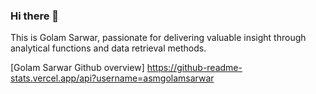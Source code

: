 ### Hi there 👋

This is Golam Sarwar, passionate for delivering valuable insight through analytical functions and data retrieval methods.

[Golam Sarwar Github overview] https://github-readme-stats.vercel.app/api?username=asmgolamsarwar
